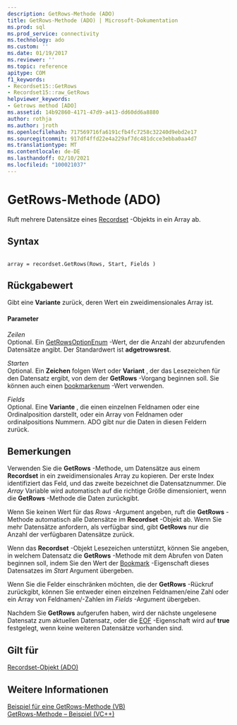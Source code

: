 ```yaml
---
description: GetRows-Methode (ADO)
title: GetRows-Methode (ADO) | Microsoft-Dokumentation
ms.prod: sql
ms.prod_service: connectivity
ms.technology: ado
ms.custom: ''
ms.date: 01/19/2017
ms.reviewer: ''
ms.topic: reference
apitype: COM
f1_keywords:
- Recordset15::GetRows
- Recordset15::raw_GetRows
helpviewer_keywords:
- Getrows method [ADO]
ms.assetid: 14b92860-4171-47d9-a413-dd60dd6a8880
author: rothja
ms.author: jroth
ms.openlocfilehash: 717569716fa6191cfb4fc7258c32240d9ebd2e17
ms.sourcegitcommit: 917df4ffd22e4a229af7dc481dcce3ebba0aa4d7
ms.translationtype: MT
ms.contentlocale: de-DE
ms.lasthandoff: 02/10/2021
ms.locfileid: "100021037"
---
```

# <a name="getrows-method-ado"></a>GetRows-Methode (ADO)
Ruft mehrere Datensätze eines [Recordset](./recordset-object-ado.md) -Objekts in ein Array ab.  
  
## <a name="syntax"></a>Syntax  
  
```  
  
array = recordset.GetRows(Rows, Start, Fields )  
```  
  
## <a name="return-value"></a>Rückgabewert  
 Gibt eine **Variante** zurück, deren Wert ein zweidimensionales Array ist.  
  
#### <a name="parameters"></a>Parameter  
 *Zeilen*  
 Optional. Ein [GetRowsOptionEnum](./getrowsoptionenum.md) -Wert, der die Anzahl der abzurufenden Datensätze angibt. Der Standardwert ist **adgetrowsrest**.  
  
 *Starten*  
 Optional. Ein **Zeichen** folgen Wert oder **Variant** , der das Lesezeichen für den Datensatz ergibt, von dem der **GetRows** -Vorgang beginnen soll. Sie können auch einen [bookmarkenum](./bookmarkenum.md) -Wert verwenden.  
  
 *Fields*  
 Optional. Eine **Variante** , die einen einzelnen Feldnamen oder eine Ordinalposition darstellt, oder ein Array von Feldnamen oder ordinalpositions Nummern. ADO gibt nur die Daten in diesen Feldern zurück.  
  
## <a name="remarks"></a>Bemerkungen  
 Verwenden Sie die **GetRows** -Methode, um Datensätze aus einem **Recordset** in ein zweidimensionales Array zu kopieren. Der erste Index identifiziert das Feld, und das zweite bezeichnet die Datensatznummer. Die *Array* Variable wird automatisch auf die richtige Größe dimensioniert, wenn die **GetRows** -Methode die Daten zurückgibt.  
  
 Wenn Sie keinen Wert für das *Rows* -Argument angeben, ruft die **GetRows** -Methode automatisch alle Datensätze im **Recordset** -Objekt ab. Wenn Sie mehr Datensätze anfordern, als verfügbar sind, gibt **GetRows** nur die Anzahl der verfügbaren Datensätze zurück.  
  
 Wenn das **Recordset** -Objekt Lesezeichen unterstützt, können Sie angeben, in welchem Datensatz die **GetRows** -Methode mit dem Abrufen von Daten beginnen soll, indem Sie den Wert der [Bookmark](./bookmark-property-ado.md) -Eigenschaft dieses Datensatzes im *Start* Argument übergeben.  
  
 Wenn Sie die Felder einschränken möchten, die der **GetRows** -Rückruf zurückgibt, können Sie entweder einen einzelnen Feldnamen/eine Zahl oder ein Array von Feldnamen/-Zahlen im *Fields* -Argument übergeben.  
  
 Nachdem Sie **GetRows** aufgerufen haben, wird der nächste ungelesene Datensatz zum aktuellen Datensatz, oder die [EOF](./bof-eof-properties-ado.md) -Eigenschaft wird auf **true** festgelegt, wenn keine weiteren Datensätze vorhanden sind.  
  
## <a name="applies-to"></a>Gilt für  
 [Recordset-Objekt (ADO)](./recordset-object-ado.md)  
  
## <a name="see-also"></a>Weitere Informationen  
 [Beispiel für eine GetRows-Methode (VB)](./getrows-method-example-vb.md)   
 [GetRows-Methode – Beispiel (VC++)](./getrows-method-example-vc.md)